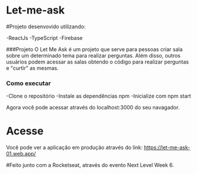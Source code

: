 # Let-me-ask

#Projeto desenvovido utilizando: 

  -ReactJs
  -TypeScript
  -Firebase

###Projeto
  O Let Me Ask é um projeto que serve para pessoas criar sala sobre um determinado tema para realizar perguntas.
  Além disso, outros usuários podem acessar as salas obtendo o código para realizar perguntas e "curtir" as mesmas.
  
### Como executar
  -Clone o repositório
  -Instale as dependências npm
  -Inicialize com npm start
 
  Agora você pode acessar através do localhost:3000 do seu navagador.
  
 # Acesse
  Você pode ver a aplicação em produção através do link: https://let-me-ask-01.web.app/
  
 
 #Feito junto com a Rocketseat, através do evento Next Level Week 6.
